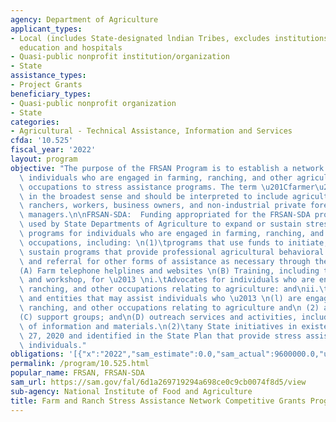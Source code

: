 ```yaml
---
agency: Department of Agriculture
applicant_types:
- Local (includes State-designated lndian Tribes, excludes institutions of higher
  education and hospitals
- Quasi-public nonprofit institution/organization
- State
assistance_types:
- Project Grants
beneficiary_types:
- Quasi-public nonprofit organization
- State
categories:
- Agricultural - Technical Assistance, Information and Services
cfda: '10.525'
fiscal_year: '2022'
layout: program
objective: "The purpose of the FRSAN Program is to establish a network that connects\
  \ individuals who are engaged in farming, ranching, and other agriculture-related\
  \ occupations to stress assistance programs. The term \u201Cfarmer\u201D is used\
  \ in the broadest sense and should be interpreted to include agricultural farmers,\
  \ ranchers, workers, business owners, and non-industrial private forest owners and\
  \ managers.\n\nFRSAN-SDA:  Funding appropriated for the FRSAN-SDA program may be\
  \ used by State Departments of Agriculture to expand or sustain stress assistance\
  \ programs for individuals who are engaged in farming, ranching, and other agriculture-related\
  \ occupations, including: \n(1)\tprograms that use funds to initiate, expand, or\
  \ sustain programs that provide professional agricultural behavioral health counseling\
  \ and referral for other forms of assistance as necessary through the following:\n\
  (A) Farm telephone helplines and websites \n(B) Training, including training programs\
  \ and workshop, for \u2013 \ni.\tAdvocates for individuals who are engaged in farming,\
  \ ranching, and other occupations relating to agriculture: and\nii.\tOther individuals\
  \ and entities that may assist individuals who \u2013 \n(l) are engaged in farming,\
  \ ranching, and other occupations relating to agriculture and\n (2) are in crisis.\n\
  (C) support groups; and\n(D) outreach services and activities, including the dissemination\
  \ of information and materials.\n(2)\tany State initiatives in existence as of December\
  \ 27, 2020 and identified in the State Plan that provide stress assistance for such\
  \ individuals."
obligations: '[{"x":"2022","sam_estimate":0.0,"sam_actual":9600000.0,"usa_spending_actual":11863339.5},{"x":"2023","sam_estimate":9585000.0,"sam_actual":0.0,"usa_spending_actual":-91062.89},{"x":"2024","sam_estimate":0.0,"sam_actual":0.0,"usa_spending_actual":0.0}]'
permalink: /program/10.525.html
popular_name: FRSAN, FRSAN-SDA
sam_url: https://sam.gov/fal/6d1a269719294a698ce0c9cb0074f8d5/view
sub-agency: National Institute of Food and Agriculture
title: Farm and Ranch Stress Assistance Network Competitive Grants Program
---
```

